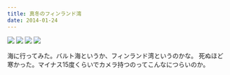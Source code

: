 ```yaml
---
title: 真冬のフィンランド湾
date: 2014-01-24
---
```


![](https://img.xar.sh/20899025169_39d2a8997c_b.jpg)
![](https://img.xar.sh/20463187074_5caf02476e_b.jpg)
![](https://img.xar.sh/21085826645_e514fb8dd4_b.jpg)
![](https://img.xar.sh/20463191514_a7a5358a8e_b.jpg)

海に行ってみた。バルト海というか、フィンランド湾というのかな。
死ぬほど寒かった。マイナス15度くらいでカメラ持つのってこんなにつらいのか。

